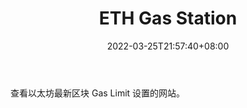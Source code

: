 ﻿---
weight: 
title: "ETH Gas Station"
description: "查看以太坊最新区块 Gas Limit 设置的网站"
date: 2022-03-25T21:57:40+08:00
lastmod: 2022-03-25T16:45:40+08:00
draft: false
authors: ["Metabd"]
featuredImage: "eth-gas-station.jpg"
link: ""
tags: ["区块链浏览器","ETH Gas Station"]
categories: ["navigation"]
navigation: ["区块链浏览器"]
lightgallery: true
toc: true
pinned: false
recommend: false
recommend1: false
---
查看以太坊最新区块 Gas Limit 设置的网站。
